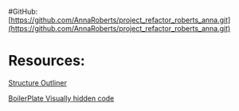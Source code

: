 #GitHub:[https://github.com/AnnaRoberts/project_refactor_roberts_anna.git](https://github.com/AnnaRoberts/project_refactor_roberts_anna.git)

# Resources:
[Structure Outliner](https://gsnedders.html5.org/outliner/)

[BoilerPlate Visually hidden code](https://github.com/h5bp/html5-boilerplate/blob/master/src/css/main.css#L107-L169)
